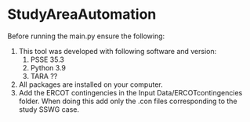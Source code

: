 # StudyAreaAutomation
Before running the main.py ensure the following:
1. This tool was developed with following software and version:
   1. PSSE 35.3
   2. Python 3.9
   3. TARA ??
2. All packages are installed on your computer.
3. Add the ERCOT contingencies in the Input Data/ERCOTcontingencies folder. When doing this add only the .con files corresponding to the study SSWG case.